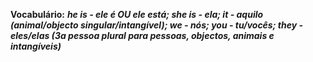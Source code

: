 

**Vocabulário:** ***he is - ele é OU ele está; she is - ela; it - aquilo (animal/objecto singular/intangível); we - nós; you - tu/vocês; they - eles/elas (3a pessoa plural para pessoas, objectos, animais e intangíveis)***

